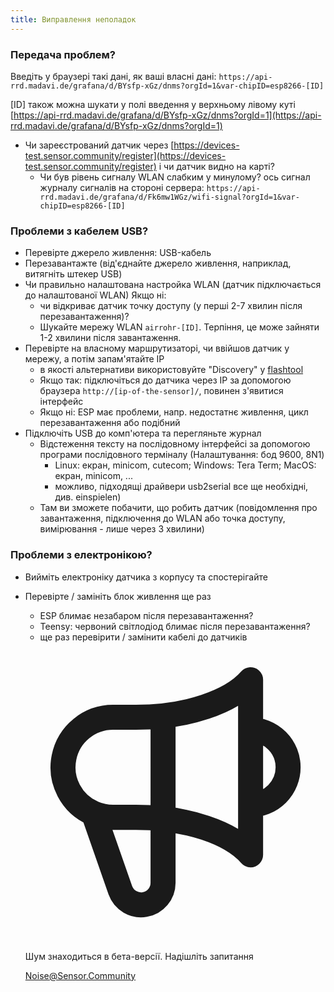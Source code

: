 ```yaml
---
title: Виправлення неполадок
---
```


### Передача проблем?
Введіть у браузері такі дані, як ваші власні дані:
`https://api-rrd.madavi.de/grafana/d/BYsfp-xGz/dnms?orgId=1&var-chipID=esp8266-[ID]`

[ID] також можна шукати у полі введення у верхньому лівому куті [https://api-rrd.madavi.de/grafana/d/BYsfp-xGz/dnms?orgId=1](https://api-rrd.madavi.de/grafana/d/BYsfp-xGz/dnms?orgId=1)

* Чи зареєстрований датчик через [https://devices-test.sensor.community/register](https://devices-test.sensor.community/register) і чи датчик видно на карті?
    * Чи був рівень сигналу WLAN слабким у минулому?
        ось сигнал журналу сигналів на стороні сервера: `https://api-rrd.madavi.de/grafana/d/Fk6mw1WGz/wifi-signal?orgId=1&var-chipID=esp8266-[ID]`
        

### Проблеми з кабелем USB?
* Перевірте джерело живлення: USB-кабель
* Перезавантажте (від'єднайте джерело живлення, наприклад, витягніть штекер USB)
* Чи правильно налаштована настройка WLAN (датчик підключається до налаштованої WLAN) Якщо ні:
    * чи відкриває датчик точку доступу (у перші 2-7 хвилин після перезавантаження)?
    * Шукайте мережу WLAN `airrohr-[ID]`. Терпіння, це може зайняти 1-2 хвилини після завантаження.
* Перевірте на власному маршрутизаторі, чи ввійшов датчик у мережу, а потім запам'ятайте IP
    * в якості альтернативи використовуйте "Discovery" у [flashtool](https://github.com/opendata-stuttgart/airrohr-firmware-flasher//)
    * Якщо так: підключіться до датчика через IP за допомогою браузера `http://[ip-of-the-sensor]/`, повинен з'явитися інтерфейс
    * Якщо ні: ESP має проблеми, напр. недостатнє живлення, цикл перезавантаження або подібний
* Підключіть USB до комп'ютера та перегляньте журнал
    * Відстеження тексту на послідовному інтерфейсі за допомогою програми послідовного терміналу (Налаштування: бод 9600, 8N1)
        * Linux: екран, minicom, cutecom; Windows: Tera Term; MacOS: екран, minicom, ...
        * можливо, підходящі драйвери usb2serial все ще необхідні, див. einspielen)
    * Там ви зможете побачити, що робить датчик (повідомлення про завантаження, підключення до WLAN або точка доступу, вимірювання - лише через 3 хвилини)

### Проблеми з електронікою?
* Вийміть електроніку датчика з корпусу та спостерігайте
* Перевірте / замініть блок живлення ще раз
    * ESP блимає незабаром після перезавантаження?
    * Teensy: червоний світлодіод блимає після перезавантаження?
    * ще раз перевірити / замінити кабелі до датчиків


  <div class="max-w-screen-xl mx-auto pt-5">
      <div class="p-2 rounded-lg bg-indigo-100 shadow-lg sm:p-3">
      <div class="flex items-center">
            <span class="p-2 rounded-lg bg-indigo-500">
              <svg class="h-8 w-8 text-white" fill="none" viewBox="0 0 24 24" stroke="currentColor">
                <path stroke-linecap="round" stroke-linejoin="round" stroke-width="2" d="M11 5.882V19.24a1.76 1.76 0 01-3.417.592l-2.147-6.15M18 13a3 3 0 100-6M5.436 13.683A4.001 4.001 0 017 6h1.832c4.1 0 7.625-1.234 9.168-3v14c-1.543-1.766-5.067-3-9.168-3H7a3.988 3.988 0 01-1.564-.317z" />
              </svg>
            </span>
        <div class="flex flex-wrap">
          <div class="flex-wrap flex">
            <p class="pt-1 text-indigo-700 font-medium">
                Шум знаходиться в бета-версії. Надішліть запитання </p>
          <a href="mailto:Noise@Sensor.Community" class="ml-1 font-medium underline text-white hover:text-yellow-600">
                  Noise@Sensor.Community</a>
          </div>
           </div>
      </div>
    </div>
  </div>
